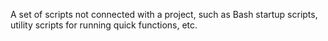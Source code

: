 A set of scripts not connected with a project, such as Bash startup scripts, utility scripts for running quick functions, etc.
